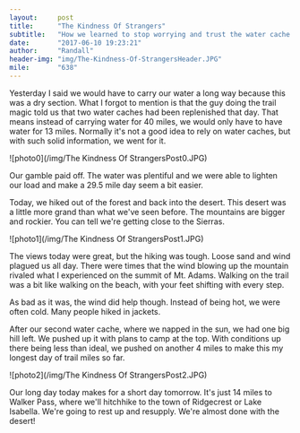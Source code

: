 ```yaml
---
layout:     post
title:      "The Kindness Of Strangers"
subtitle:   "How we learned to stop worrying and trust the water cache."
date:       "2017-06-10 19:23:21"
author:     "Randall"
header-img: "img/The-Kindness-Of-StrangersHeader.JPG"
mile:       "638"
---
```

Yesterday I said we would have to carry our water a long way because this was a dry section. What I forgot to mention is that the guy doing the trail magic told us that two water caches had been replenished that day. That means instead of carrying water for 40 miles, we would only have to have water for 13 miles. Normally it's not a good idea to rely on water caches, but with such solid information, we went for it.

![photo0](/img/The Kindness Of StrangersPost0.JPG)

Our gamble paid off. The water was plentiful and we were able to lighten our load and make a 29.5 mile day seem a bit easier.

Today, we hiked out of the forest and back into the desert. This desert was a little more grand than what we've seen before. The mountains are bigger and rockier. You can tell we're getting close to the Sierras.

![photo1](/img/The Kindness Of StrangersPost1.JPG)

The views today were great, but the hiking was tough. Loose sand and wind plagued us all day. There were times that the wind blowing up the mountain rivaled what I experienced on the summit of Mt. Adams. Walking on the trail was a bit like walking on the beach, with your feet shifting with every step.

As bad as it was, the wind did help though. Instead of being hot, we were often cold. Many people hiked in jackets.

After our second water cache, where we napped in the sun, we had one big hill left. We pushed up it with plans to camp at the top. With conditions up there being less than ideal, we pushed on another 4 miles to make this my longest day of trail miles so far.

![photo2](/img/The Kindness Of StrangersPost2.JPG)

Our long day today makes for a short day tomorrow. It's just 14 miles to Walker Pass, where we'll hitchhike to the town of Ridgecrest or Lake Isabella. We're going to rest up and resupply. We're almost done with the desert!

